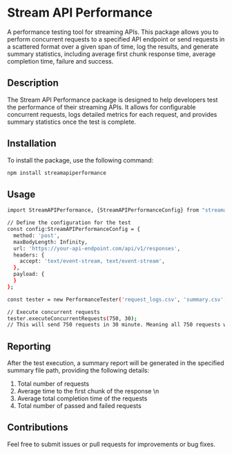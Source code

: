 # Stream API Performance

A performance testing tool for streaming APIs. This package allows you to perform concurrent requests to a specified API endpoint or send requests in a scattered format over a given span of time, log the results, and generate summary statistics, including average first chunk response time, average completion time, failure and success.

## Description

The Stream API Performance package is designed to help developers test the performance of their streaming APIs. It allows for configurable concurrent requests, logs detailed metrics for each request, and provides summary statistics once the test is complete. 

## Installation

To install the package, use the following command:

```sh
npm install streamapiperformance

```

## Usage

```bash
import StreamAPIPerformance, {StreamAPIPerformanceConfig} from "streamapiperformance";

// Define the configuration for the test
const config:StreamAPIPerformanceConfig = {
  method: 'post',
  maxBodyLength: Infinity,
  url: 'https://your-api-endpoint.com/api/v1/responses',
  headers: {
    accept: 'text/event-stream, text/event-stream',
  },
  payload: { 
  }
};

const tester = new PerformanceTester('request_logs.csv', 'summary.csv', config);

// Execute concurrent requests
tester.executeConcurrentRequests(750, 30); 
// This will send 750 requests in 30 minute. Meaning all 750 requests will be scattered over the interval of 30 min. If you want to send all request at the same time set minute paramter as 0

```

## Reporting
After the test execution, a summary report will be generated in the specified summary file path, providing the following details:

1. Total number of requests
2. Average time to the first chunk of the response \n
3. Average total completion time of the requests
4. Total number of passed and failed requests

## Contributions
Feel free to submit issues or pull requests for improvements or bug fixes.

